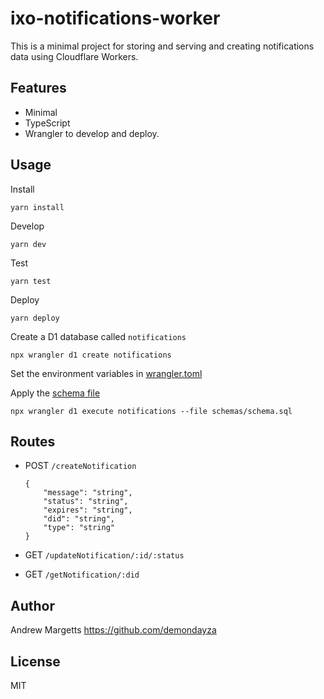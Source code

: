 # ixo-notifications-worker

This is a minimal project for storing and serving and creating notifications data using Cloudflare Workers.

## Features

-   Minimal
-   TypeScript
-   Wrangler to develop and deploy.

## Usage

Install

```
yarn install
```

Develop

```
yarn dev
```

Test

```
yarn test
```

Deploy

```
yarn deploy
```

Create a D1 database called `notifications`

```
npx wrangler d1 create notifications
```

Set the environment variables in [wrangler.toml](wrangler.toml)

Apply the [schema file](/schemas/schema.sql)

```
npx wrangler d1 execute notifications --file schemas/schema.sql
```

## Routes

-   POST `/createNotification`

    ```
    {
        "message": "string",
        "status": "string",
        "expires": "string",
        "did": "string",
        "type": "string"
    }
    ```

-   GET `/updateNotification/:id/:status`

-   GET `/getNotification/:did`

## Author

Andrew Margetts <https://github.com/demondayza>

## License

MIT
